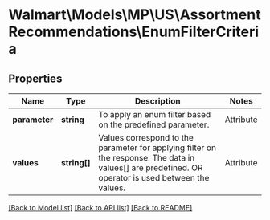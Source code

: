 # Walmart\Models\MP\US\AssortmentRecommendations\EnumFilterCriteria

## Properties

Name | Type | Description | Notes
------------ | ------------- | ------------- | -------------
**parameter** | **string** | To apply an enum filter based on the predefined parameter.   | Attribute | Description | Data Type | | --- | ----------- | ------- | | ITEM_AVAILABILITY_STATUS | To filter based on whether the items which are new to Walmart or existing in Walmart. | string | | SHOPPING_TRENDS | Indicates the demand types identified in the market for an item. An item can have more than one value for this parameter. | string | | [optional]
**values** | **string[]** | Values correspond to the parameter for applying filter on the response. The data in values[] are predefined. OR operator is used between the values.   | Attribute | Associated parameter of enumFilter | Description | Data Type | | --- | ----------- | ----------- | ------- | | EXISTING_IN_WALMART | ITEM_AVAILABILITY_STATUS | To filters based on the items which are existing in Walmart. | string | | NEW_TO_WALMART | ITEM_AVAILABILITY_STATUS | To filters based on the items which are new to Walmart. | string | | MOST_SEARCHED_FOR | SHOPPING_TRENDS | Item is most searched for in the market. | string | | BEST_SELLERS | SHOPPING_TRENDS | Item is best seller in the market.  | string | | DEAL_ITEMS | SHOPPING_TRENDS | Item is in demand and is a part of deals in the other marketplaces. | string | | [optional]


[[Back to Model list]](./) [[Back to API list]](../../../../../README.md#supported-apis) [[Back to README]](../../../../../README.md)
